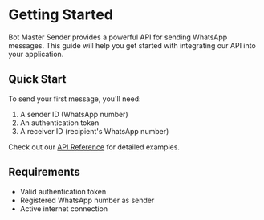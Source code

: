 # Getting Started

Bot Master Sender provides a powerful API for sending WhatsApp messages. This guide will help you get started with integrating our API into your application.

## Quick Start

To send your first message, you'll need:

1. A sender ID (WhatsApp number)
2. An authentication token
3. A receiver ID (recipient's WhatsApp number)

Check out our [API Reference](/api-reference/) for detailed examples.

## Requirements

- Valid authentication token
- Registered WhatsApp number as sender
- Active internet connection